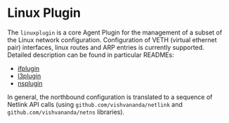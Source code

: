 # Linux Plugin

The `linuxplugin` is a core Agent Plugin for the management of a subset of the Linux
network configuration. Configuration of VETH (virtual ethernet pair) interfaces, linux routes and ARP entries
is currently supported. Detailed description can be found in particular READMEs:
 - [ifplugin](ifplugin)
 - [l3plugin](l3plugin)
 - [nsplugin](nsplugin)
 
In general, the northbound configuration is translated to a sequence of Netlink API
calls (using `github.com/vishvananda/netlink` and `github.com/vishvananda/netns` libraries).